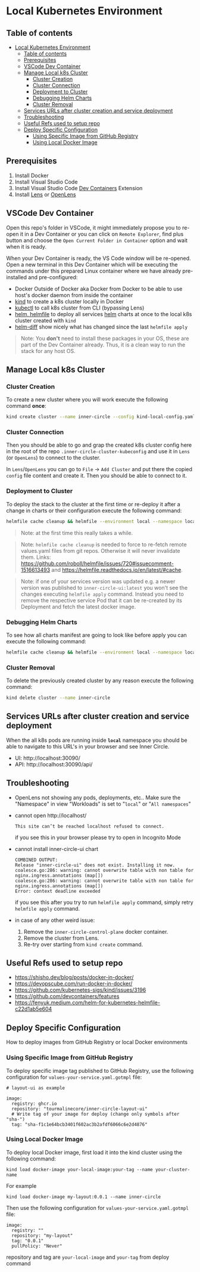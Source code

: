 # Local Kubernetes Environment

## Table of contents

- [Local Kubernetes Environment](#local-kubernetes-environment)
  * [Table of contents](#table-of-contents)
  * [Prerequisites](#prerequisites)
  * [VSCode Dev Container](#vscode-dev-container)
  * [Manage Local k8s Cluster](#manage-local-k8s-cluster)
    + [Cluster Creation](#cluster-creation)
    + [Cluster Connection](#cluster-connection)
    + [Deployment to Cluster](#deployment-to-cluster)
    + [Debugging Helm Charts](#debugging-helm-charts)
    + [Cluster Removal](#cluster-removal)
  * [Services URLs after cluster creation and service deployment](#services-urls-after-cluster-creation-and-service-deployment)
  * [Troubleshooting](#troubleshooting)
  * [Useful Refs used to setup repo](#useful-refs-used-to-setup-repo)
  * [Deploy Specific Configuration](#deploy-specific-configuration)
    + [Using Specific Image from GitHub Registry](#using-specific-image-from-github-registry)
    + [Using Local Docker Image](#using-local-docker-image)
  
## Prerequisites

1. Install Docker
2. Install Visual Studio Code
3. Install Visual Studio Code [Dev Containers](https://marketplace.visualstudio.com/items?itemName=ms-vscode-remote.remote-containers) Extension
3. Install [Lens](https://k8slens.dev/) or [OpenLens](https://github.com/MuhammedKalkan/OpenLens/releases)

## VSCode Dev Container

Open this repo's folder in VSCode, it might immediately propose you to re-open it in a Dev Container or you can click on `Remote Explorer`, find plus button and choose the `Open Current Folder in Container` option and wait when it is ready.

When your Dev Container is ready, the VS Code window will be re-opened. Open a new terminal in this Dev Container which will be executing the commands under this prepared Linux container where we have already pre-installed and pre-configured:
- Docker Outside of Docker aka Docker from Docker to be able to use host's docker daemon from inside the container 
- [kind](https://kind.sigs.k8s.io/) to create a k8s cluster locally in Docker
- [kubectl](https://kubernetes.io/docs/reference/kubectl/) to call k8s cluster from CLI (bypassing Lens)
- [helm, helmfile](https://github.com/helmfile/helmfile) to deploy all services [helm](https://helm.sh/) charts at once to the local k8s cluster created with `kind`
- [helm-diff](https://github.com/databus23/helm-diff) show nicely what has changed since the last `helmfile apply`

>Note: You **don't** need to install these packages in your OS, these are part of the Dev Container already. Thus, it is a clean way to run the stack for any host OS.

## Manage Local k8s Cluster

### Cluster Creation

To create a new cluster where you will work execute the following command **once**:

```bash
kind create cluster --name inner-circle --config kind-local-config.yaml --kubeconfig ./.inner-circle-cluster-kubeconfig
```

### Cluster Connection

Then you should be able to go and grap the created k8s cluster config here in the root of the repo `.inner-circle-cluster-kubeconfig` and use it in `Lens` (or `OpenLens`) to connect to the cluster.

In `Lens`/`OpenLens` you can go to `File` -> `Add Cluster` and put there the copied `config` file content and create it.
Then you should be able to connect to it.

### Deployment to Cluster

To deploy the stack to the cluster at the first time or re-deploy it after a change in charts or their configuration execute the following command:

```bash
helmfile cache cleanup && helmfile --environment local --namespace local -f deploy/helmfile.yaml apply
```

>Note: at the first time this really takes a while.

>Note: `helmfile cache cleanup` is needed to force to re-fetch remote values.yaml files from git repos. Otherwise it will never invalidate them. Links: https://github.com/roboll/helmfile/issues/720#issuecomment-1516613493 and https://helmfile.readthedocs.io/en/latest/#cache.

>Note: if one of your services version was updated e.g. a newer version was published to `inner-circle-ui:latest` you won't see the changes executing `helmfile apply` command. Instead you need to remove the respective service Pod that it can be re-created by its Deployment and fetch the latest docker image. 

### Debugging Helm Charts

To see how all charts manifest are going to look like before apply you can execute the following command:

```bash
helmfile cache cleanup && helmfile --environment local --namespace local -f deploy/helmfile.yaml template
```

### Cluster Removal

To delete the previously created cluster by any reason execute the following command:

```bash
kind delete cluster --name inner-circle
```

## Services URLs after cluster creation and service deployment

When the all k8s pods are running inside **`local`** namespace you should be able to navigate to this URL's in your browser and see Inner Circle.

- UI: http://localhost:30090/
- API: http://localhost:30090/api/

## Troubleshooting
- OpenLens not showing any pods, deployments, etc.. Make sure the "Namespace" in view "Workloads" is set to "`local`" or "`All namespaces`"

- cannot open http://localhost/
    ```
    This site can’t be reached localhost refused to connect.
    ```
    if you see this in your browser please try to open in Incognito Mode
- cannot install inner-circle-ui chart
    ```
    COMBINED OUTPUT:
    Release "inner-circle-ui" does not exist. Installing it now.
    coalesce.go:286: warning: cannot overwrite table with non table for nginx.ingress.annotations (map[])
    coalesce.go:286: warning: cannot overwrite table with non table for nginx.ingress.annotations (map[])
    Error: context deadline exceeded
    ```
    if you see this after you try to run `helmfile apply` command, simply retry `helmfile apply` command.

- in case of any other weird issue:
    1. Remove the `inner-circle-control-plane` docker container.
    2. Remove the cluster from Lens.
    3. Re-try over starting from `kind create` command.


## Useful Refs used to setup repo

- https://shisho.dev/blog/posts/docker-in-docker/
- https://devopscube.com/run-docker-in-docker/
- https://github.com/kubernetes-sigs/kind/issues/3196
- https://github.com/devcontainers/features
- https://fenyuk.medium.com/helm-for-kubernetes-helmfile-c22d1ab5e604

## Deploy Specific Configuration

How to deploy images from GitHub Registry or local Docker environments

### Using Specific Image from GitHub Registry

To deploy specific image tag published to GitHub Registry, use the following configuration for `values-your-service.yaml.gotmpl` file:

```
# layout-ui as example

image:
  registry: ghcr.io
  repository: "tourmalinecore/inner-circle-layout-ui"
  # Write tag of your image for deploy (change only symbols after "sha-")
  tag: "sha-f1c1e64bcb3401f602ac3b2afdf6066c6e2d4876"
```

### Using Local Docker Image

To deploy local Docker image, first load it into the kind cluster using the following command:

```
kind load docker-image your-local-image:your-tag --name your-cluster-name
```

For example

```
kind load docker-image my-layout:0.0.1 --name inner-circle
```

Then use the following configuration for `values-your-service.yaml.gotmpl` file:

```
image:
  registry: ""
  repository: "my-layout"
  tag: "0.0.1"
  pullPolicy: "Never"
```

repository and tag are `your-local-image` and `your-tag` from deploy command
